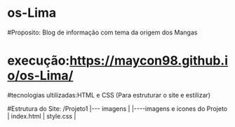 # os-Lima
#Proposito: Blog de informação com tema da origem dos Mangas
# execução:https://maycon98.github.io/os-Lima/
#tecnologias ultilizadas:HTML e CSS (Para estruturar o site e estilizar)

#Estrutura do Site:
/Projeto1
|--- imagens
|    |----imagens e icones do Projeto
|    index.html
|    style.css
|     
